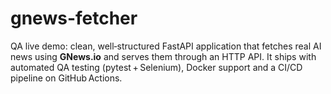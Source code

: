 # gnews-fetcher
QA live demo:  clean, well‑structured FastAPI application that fetches real AI news using **GNews.io** and serves them through an HTTP API. It ships with automated QA testing (pytest + Selenium), Docker support and a CI/CD pipeline on GitHub Actions.
